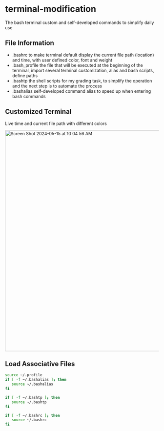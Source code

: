 # terminal-modification

The bash terminal custom and self-developed commands to simplify daily use

## File Information

- .bashrc             to make terminal default display the current file path (location) and time, with user defined color, font and weight
- .bash_profile       the file that will be executed at the beginning of the terminal, import several terminal customization, alias and bash scripts, define paths
- .bashtp             the shell scripts for my grading task, to simplify the operation and the next step is to automate the process
- .bashalias          self-developed command alias to speed up when entering bash commands

## Customized Terminal 

Live time and current file path with different colors

<img width="724" alt="Screen Shot 2024-05-15 at 10 04 56 AM" src="https://github.com/James-Z-Zhang00/terminal-customization/assets/144994336/a26f5c32-8796-4eda-a28b-ecff351326cc">

## Load Associative Files

```bash
source ~/.profile
if [ -f ~/.bashalias ]; then
   source ~/.bashalias
fi

if [ -f ~/.bashtp ]; then
   source ~/.bashtp
fi

if [ -f ~/.bashrc ]; then
   source ~/.bashrc
fi
```

